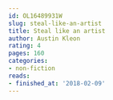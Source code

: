```yaml
---
id: OL16489931W
slug: steal-like-an-artist
title: Steal like an artist
author: Austin Kleon
rating: 4
pages: 160
categories:
- non-fiction
reads:
- finished_at: '2018-02-09'
---
```


